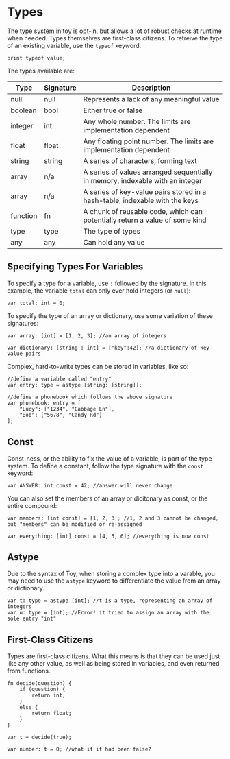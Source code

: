 # Types

The type system in toy is opt-in, but allows a lot of robust checks at runtime when needed. Types themselves are first-class citizens. To retreive the type of an existing variable, use the `typeof` keyword.

```
print typeof value;
```

The types available are:

| Type | Signature | Description |
| --- | --- | --- |
| null | null | Represents a lack of any meaningful value |
| boolean | bool | Either true or false |
| integer | int | Any whole number. The limits are implementation dependent |
| float | float | Any floating point number. The limits are implementation dependent |
| string | string | A series of characters, forming text |
| array | n/a | A series of values arranged sequentially in memory, indexable with an integer |
| array | n/a | A series of key-value pairs stored in a hash-table, indexable with the keys |
| function | fn | A chunk of reusable code, which can potentially return a value of some kind |
| type | type | The type of types |
| any | any | Can hold any value |

## Specifying Types For Variables

To specify a type for a variable, use `:` followed by the signature. In this example, the variable `total` can only ever hold integers (or  `null`):

```
var total: int = 0;
```

To specify the type of an array or dictionary, use some variation of these signatures:

```
var array: [int] = [1, 2, 3]; //an array of integers

var dictionary: [string : int] = ["key":42]; //a dictionary of key-value pairs
```

Complex, hard-to-write types can be stored in variables, like so:

```
//define a variable called "entry"
var entry: type = astype [string: [string]];

//define a phonebook which follows the above signature
var phonebook: entry = [
    "Lucy": ["1234", "Cabbage Ln"],
    "Bob": ["5678", "Candy Rd"]
];
```

## Const

Const-ness, or the ability to fix the value of a variable, is part of the type system. To define a constant, follow the type signature with the `const` keyword:

```
var ANSWER: int const = 42; //answer will never change
```

You can also set the members of an array or dicitonary as const, or the entire compound:

```
var members: [int const] = [1, 2, 3]; //1, 2 and 3 cannot be changed, but "members" can be modified or re-assigned

var everything: [int] const = [4, 5, 6]; //everything is now const
```

## Astype

Due to the syntax of Toy, when storing a complex type into a varable, you may need to use the `astype` keyword to differentiate the value from an array or dictionary.

```
var t: type = astype [int]; //t is a type, representing an array of integers
var u: type = [int]; //Error! it tried to assign an array with the sole entry "int"
```

## First-Class Citizens

Types are first-class citizens. What this means is that they can be used just like any other value, as well as being stored in variables, and even returned from functions.

```
fn decide(question) {
    if (question) {
        return int;
    }
    else {
        return float;
    }
}

var t = decide(true);

var number: t = 0; //what if it had been false?
```
